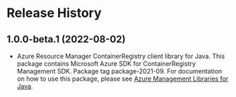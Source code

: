 # Release History

## 1.0.0-beta.1 (2022-08-02)

- Azure Resource Manager ContainerRegistry client library for Java. This package contains Microsoft Azure SDK for ContainerRegistry Management SDK.  Package tag package-2021-09. For documentation on how to use this package, please see [Azure Management Libraries for Java](https://aka.ms/azsdk/java/mgmt).
